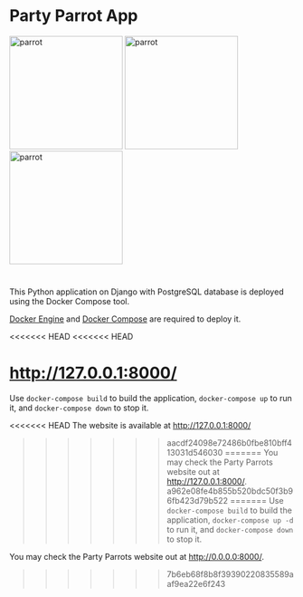 <h1>Party Parrot App</h1>

<img src='media/images/party-parrot.gif' alt='parrot' height="200" width="200">
<img src='media/images/party-parrot.gif' alt='parrot' height="200" width="200">
<img src='media/images/party-parrot.gif' alt='parrot' height="200" width="200">
<br>
<br>
<h3></h3>

This Python application on Django with PostgreSQL database is deployed using the Docker Compose tool.

[Docker Engine](https://docs.docker.com/engine/install/) and [Docker Compose](https://docs.docker.com/compose/install/) are required to deploy it.

<<<<<<< HEAD
<<<<<<< HEAD

http://127.0.0.1:8000/
=======
Use `docker-compose build` to build the application, `docker-compose up` to run it, and `docker-compose down` to stop it.

<<<<<<< HEAD
The website is available at http://127.0.0.1:8000/
>>>>>>> aacdf24098e72486b0fbe810bff413031d546030
=======
You may check the Party Parrots website out at http://127.0.0.1:8000/.
>>>>>>> a962e08fe4b855b520bdc50f3b96fb423d79b522
=======
Use `docker-compose build` to build the application, `docker-compose up -d` to run it, and `docker-compose down` to stop it.

You may check the Party Parrots website out at http://0.0.0.0:8000/.
>>>>>>> 7b6eb68f8b8f39390220835589aaf9ea22e6f243
